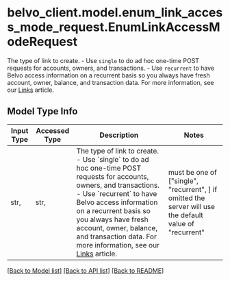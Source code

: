 # belvo_client.model.enum_link_access_mode_request.EnumLinkAccessModeRequest

The type of link to create.  - Use `single` to do ad hoc one-time POST requests for accounts, owners, and transactions. - Use `recurrent` to have Belvo access information on a recurrent basis so you always have fresh account, owner, balance, and transaction data.  For more information, see our [Links](https://developers.belvo.com/docs/links-and-institutions#links) article. 

## Model Type Info
Input Type | Accessed Type | Description | Notes
------------ | ------------- | ------------- | -------------
str,  | str,  | The type of link to create.  - Use &#x60;single&#x60; to do ad hoc one-time POST requests for accounts, owners, and transactions. - Use &#x60;recurrent&#x60; to have Belvo access information on a recurrent basis so you always have fresh account, owner, balance, and transaction data.  For more information, see our [Links](https://developers.belvo.com/docs/links-and-institutions#links) article.  | must be one of ["single", "recurrent", ] if omitted the server will use the default value of "recurrent"

[[Back to Model list]](../../README.md#documentation-for-models) [[Back to API list]](../../README.md#documentation-for-api-endpoints) [[Back to README]](../../README.md)

